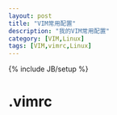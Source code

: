 ```yaml
---
layout: post
title: "VIM常用配置"
description: "我的VIM常用配置"
category: [VIM,Linux]
tags: [VIM,vimrc,Linux]
---
```

{% include JB/setup %}

# .vimrc


